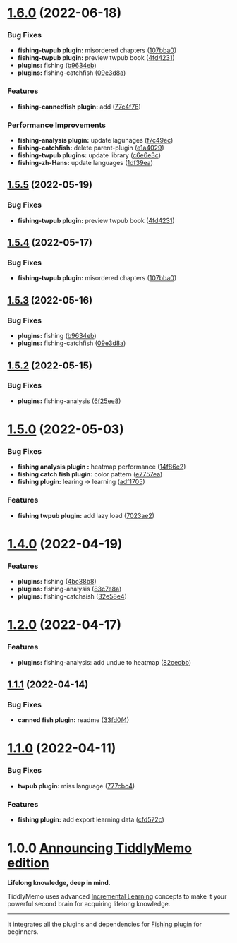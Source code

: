 # [1.6.0](https://github.com/oflg/TiddlyMemo/compare/v1.5.2...v1.6.0) (2022-06-18)


### Bug Fixes

* **fishing-twpub plugin:** misordered chapters ([107bba0](https://github.com/oflg/TiddlyMemo/commit/107bba05dbb3a6fa8a08b73d4ff7686ad92d0205))
* **fishing-twpub plugin:** preview twpub book ([4fd4231](https://github.com/oflg/TiddlyMemo/commit/4fd423148956755c276dbd5a321bd0c58ddac291))
* **plugins:** fishing ([b9634eb](https://github.com/oflg/TiddlyMemo/commit/b9634ebf3e9349ccd63a2afa8eddea11ada2a311))
* **plugins:** fishing-catchfish ([09e3d8a](https://github.com/oflg/TiddlyMemo/commit/09e3d8a351bae48cd7a6a0874787bcb50ad6ff92))


### Features

* **fishing-cannedfish plugin:** add ([77c4f76](https://github.com/oflg/TiddlyMemo/commit/77c4f76652ef442b59ac5f003490da8429b4a650))


### Performance Improvements

* **fishing-analysis plugin:** update lagunages ([f7c49ec](https://github.com/oflg/TiddlyMemo/commit/f7c49ec563c931f7822650c4fe71cb9429d9c3e9))
* **fishing-catchfish:** delete parent-plugin ([e1a4029](https://github.com/oflg/TiddlyMemo/commit/e1a4029afe3d94135561f8ed9f510bf07462b6ea))
* **fishing-twpub plugins:** update library ([c6e6e3c](https://github.com/oflg/TiddlyMemo/commit/c6e6e3cca37c1640cc8faab85ee4d5504f358ef7))
* **fishing-zh-Hans:** update languages ([1df39ea](https://github.com/oflg/TiddlyMemo/commit/1df39ea9524a793cfa3e9111624a80d55e421ba3))

## [1.5.5](https://github.com/oflg/TiddlyMemo/compare/v1.5.4...v1.5.5) (2022-05-19)

### Bug Fixes

* **fishing-twpub plugin:** preview twpub book ([4fd4231](https://github.com/oflg/TiddlyMemo/commit/4fd423148956755c276dbd5a321bd0c58ddac291))

## [1.5.4](https://github.com/oflg/TiddlyMemo/compare/v1.5.3...v1.5.4) (2022-05-17)


### Bug Fixes

* **fishing-twpub plugin:** misordered chapters ([107bba0](https://github.com/oflg/TiddlyMemo/commit/107bba05dbb3a6fa8a08b73d4ff7686ad92d0205))

## [1.5.3](https://github.com/oflg/TiddlyMemo/compare/v1.5.2...v1.5.3) (2022-05-16)


### Bug Fixes

* **plugins:** fishing ([b9634eb](https://github.com/oflg/TiddlyMemo/commit/b9634ebf3e9349ccd63a2afa8eddea11ada2a311))
* **plugins:** fishing-catchfish ([09e3d8a](https://github.com/oflg/TiddlyMemo/commit/09e3d8a351bae48cd7a6a0874787bcb50ad6ff92))

## [1.5.2](https://github.com/oflg/TiddlyMemo/compare/v1.5.1...v1.5.2) (2022-05-15)


### Bug Fixes

* **plugins:** fishing-analysis ([6f25ee8](https://github.com/oflg/TiddlyMemo/commit/6f25ee828ff45094f17dfccf8ade936791056e5f))

# [1.5.0](https://github.com/oflg/TiddlyMemo/compare/v1.4.0...v1.5.0) (2022-05-03)

### Bug Fixes

* **fishing analysis plugin :** heatmap performance ([14f86e2](https://github.com/oflg/TiddlyMemo/commit/14f86e215e27a479407f429ba438391d7798398e))
* **fishing catch fish plugin:** color pattern ([e7757ea](https://github.com/oflg/TiddlyMemo/commit/e7757ea73c09e547359f60eb30898afdf9a23ba6))
* **fishing plugin:** learing -> learning ([adf1705](https://github.com/oflg/TiddlyMemo/commit/adf17059bbdf5455a22f94a3fd4ba630a441a3b5))

### Features

* **fishing twpub plugin:** add lazy load ([7023ae2](https://github.com/oflg/TiddlyMemo/commit/7023ae2893b71e9687fb20929eba420e52dbf475))

# [1.4.0](https://github.com/oflg/TiddlyMemo/compare/v1.3.0...v1.4.0) (2022-04-19)


### Features

* **plugins:** fishing ([4bc38b8](https://github.com/oflg/TiddlyMemo/commit/4bc38b8c99dc3040d1d464f289c1107f3727a37c))
* **plugins:** fishing-analysis ([83c7e8a](https://github.com/oflg/TiddlyMemo/commit/83c7e8a4949f6196ee472e6eb4b3ff13be3e015a))
* **plugins:** fishing-catchsish ([32e58e4](https://github.com/oflg/TiddlyMemo/commit/32e58e433d72100eeeb2bb639579b6191eabd530))

# [1.2.0](https://github.com/oflg/TiddlyMemo/compare/v1.1.1...v1.2.0) (2022-04-17)


### Features

* **plugins:** fishing-analysis: add undue to heatmap ([82cecbb](https://github.com/oflg/TiddlyMemo/commit/82cecbb9c813654367fb135933bc9ee2d231ead9))

## [1.1.1](https://github.com/oflg/TiddlyMemo/compare/v1.1.0...v1.1.1) (2022-04-14)


### Bug Fixes

* **canned fish plugin:** readme ([33fd0f4](https://github.com/oflg/TiddlyMemo/commit/33fd0f4a4728f71ced5eec309779491720201f23))

# [1.1.0](https://github.com/oflg/TiddlyMemo/compare/v1.0.0...v1.1.0) (2022-04-11)


### Bug Fixes

* **twpub plugin:** miss language ([777cbc4](https://github.com/oflg/TiddlyMemo/commit/777cbc4dfb2bcee3a7b7216c1139eb5439756086))


### Features

* **fishing plugin:** add export learning data ([cfd572c](https://github.com/oflg/TiddlyMemo/commit/cfd572c296af7e1280b6c285dbb0587dd66758d6))

# 1.0.0 [Announcing TiddlyMemo edition](https://tiddlymemo.org/)

**Lifelong knowledge, deep in mind.**

TiddlyMemo uses advanced [Incremental Learning](https://help.supermemo.org/wiki/Incremental_learning) concepts to make it your powerful second brain for acquiring lifelong knowledge.

---

 It integrates all the plugins and dependencies for [Fishing plugin](https://github.com/oflg/fishing) for beginners.






